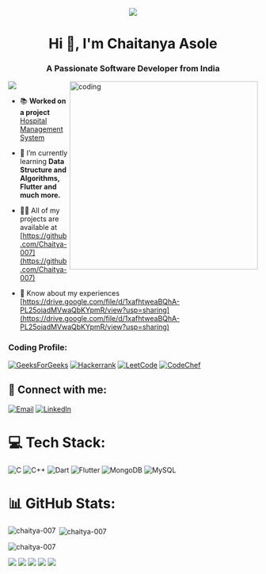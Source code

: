<p align="center"><img src="https://blogger.googleusercontent.com/img/b/R29vZ2xl/AVvXsEjgn--_Bz1rfAqhcE7hUBbb4MWlbdJW85z8gWL86mkshsfo1iK0Bc695tANjjYl5ZMVhzN4wBv7ljs5NVnaCoIjb2lHmtR43ApNLHoFb2jgGwF0QZiCbdIVJBK1djiX2DF70zKR1wDlR9r-H3pDoSyQAIUcRGYEMD6fI-2URoQSYUpHcYGh9juHssX1hg/w640-h360/How%20to%20solve%20(2).gif" /></p>

<h1 align="center">Hi 👋, I'm Chaitanya Asole</h1>

<h3 align="center">A Passionate Software Developer from India</h3>

<img align="right" alt="coding" width="380" src ="https://media.tenor.com/2uyENRmiUt0AAAAM/coding.gif">

<!-- BlueButton Profile Viewer
<p align="left"> <img src="https://komarev.com/ghpvc/?username=chaitya-007&label=Profile%20views&color=0e75b6&style=flat" alt="chaitya-007" /> </p>
-->

[![](https://visitcount.itsvg.in/api?id=chaitya-007&icon=9&color=7)](https://visitcount.itsvg.in)

- 📚 **Worked on a project** [Hospital Management System](https://github.com/Chaitya-007/Hospital-Management-DBMS-PROJECT)

- 🌱 I’m currently learning **Data Structure and Algorithms, Flutter and much more.**

- 👨‍💻 All of my projects are available at [https://github.com/Chaitya-007](https://github.com/Chaitya-007)

<!--- 📫 How to reach me **chaitanyaasole@gmail.com**-->

- 📄 Know about my experiences [https://drive.google.com/file/d/1xafhtweaBQhA-PL25oiadMVwaQbKYpmR/view?usp=sharing](https://drive.google.com/file/d/1xafhtweaBQhA-PL25oiadMVwaQbKYpmR/view?usp=sharing)

<h3 align="left">Coding Profile:</h3>
<p align="left">

<!--
<a href="https://www.codechef.com/users/chaitanyaasole" target="blank"><img align="center" src="https://cdn.jsdelivr.net/npm/simple-icons@3.1.0/icons/codechef.svg" alt="chaitanyaasole" height="30" width="40" /></a>
<a href="https://www.hackerrank.com/chaitanyaasole" target="blank"><img align="center" src="https://raw.githubusercontent.com/rahuldkjain/github-profile-readme-generator/master/src/images/icons/Social/hackerrank.svg" alt="chaitanyaasole" height="30" width="40" /></a>
<a href="https://www.leetcode.com/chaitanyaasole" target="blank"><img align="center" src="https://raw.githubusercontent.com/rahuldkjain/github-profile-readme-generator/master/src/images/icons/Social/leet-code.svg" alt="chaitanyaasole" height="30" width="40" /></a>
<a href="https://auth.geeksforgeeks.org/user/chaitanys9wx" target="blank"><img align="center" src="https://raw.githubusercontent.com/rahuldkjain/github-profile-readme-generator/master/src/images/icons/Social/geeks-for-geeks.svg" alt="chaitanys9wx" height="30" width="40" /></a>
-->


<a href="https://auth.geeksforgeeks.org/user/chaitanys9wx"><img src="https://img.shields.io/badge/GeeksForGeeks-%234ea94b.svg?style=for-the-badge&logo=GeeksForGeeks&logoColor=white" alt="GeeksForGeeks"></a>
<a href="https://www.hackerrank.com/chaitanyaasole"><img src="https://img.shields.io/badge/HackerRank-%23000000.svg?style=for-the-badge&logo=Hackerrank&logoColor=white" alt="Hackerrank"></a>
<a href="https://www.leetcode.com/chaitanyaasole"><img src="https://img.shields.io/badge/LeetCode-%23000000.svg?style=for-the-badge&logo=LeetCode&logoColor=golden" alt="LeetCode"></a>
<a href="https://www.codechef.com/users/chaitanyaasole"><img src="https://img.shields.io/badge/CodeChef-%238B4513.svg?style=for-the-badge&logo=CodeChef&logoColor=white" alt="CodeChef"></a>





  
</p>

<!--
<h3 align="left">Languages and Tools:</h3>
<p align="left"> <a href="https://www.cprogramming.com/" target="_blank" rel="noreferrer"> <img src="https://raw.githubusercontent.com/devicons/devicon/master/icons/c/c-original.svg" alt="c" width="40" height="40"/> </a> <a href="https://www.w3schools.com/cpp/" target="_blank" rel="noreferrer"> <img src="https://raw.githubusercontent.com/devicons/devicon/master/icons/cplusplus/cplusplus-original.svg" alt="cplusplus" width="40" height="40"/> </a> <a href="https://dart.dev" target="_blank" rel="noreferrer"> <img src="https://www.vectorlogo.zone/logos/dartlang/dartlang-icon.svg" alt="dart" width="40" height="40"/> </a> <a href="https://flutter.dev" target="_blank" rel="noreferrer"> <img src="https://www.vectorlogo.zone/logos/flutterio/flutterio-icon.svg" alt="flutter" width="40" height="40"/> </a> <a href="https://git-scm.com/" target="_blank" rel="noreferrer"> <img src="https://www.vectorlogo.zone/logos/git-scm/git-scm-icon.svg" alt="git" width="40" height="40"/> </a> <a href="https://www.mathworks.com/" target="_blank" rel="noreferrer"> <img src="https://upload.wikimedia.org/wikipedia/commons/2/21/Matlab_Logo.png" alt="matlab" width="40" height="40"/> </a> <a href="https://www.mongodb.com/" target="_blank" rel="noreferrer"> <img src="https://raw.githubusercontent.com/devicons/devicon/master/icons/mongodb/mongodb-original-wordmark.svg" alt="mongodb" width="40" height="40"/> </a> <a href="https://www.mysql.com/" target="_blank" rel="noreferrer"> <img src="https://raw.githubusercontent.com/devicons/devicon/master/icons/mysql/mysql-original-wordmark.svg" alt="mysql" width="40" height="40"/> </a> </p>
-->

## 🤝 Connect with me:

<!--[![LinkedIn](https://img.shields.io/badge/LinkedIn-%230077B5.svg?logo=linkedin&logoColor=white)](https://linkedin.com/in/chaitanya-asole)-->
<a href="mailto:chaitanyaasole@gmail.com"><img src="https://img.shields.io/badge/email-%23D14836.svg?style=for-the-badge&logo=gmail&logoColor=white" alt="Email"></a>
<a href="https://www.linkedin.com/in/chaitanya-asole/" target="_blank"><img src="https://img.shields.io/badge/linkedIn-%2300599C.svg?style=for-the-badge&logo=LinkedIn&logoColor=white" alt="LinkedIn"></a>


# 💻 Tech Stack:
![C](https://img.shields.io/badge/c-%2300599C.svg?style=for-the-badge&logo=c&logoColor=white) ![C++](https://img.shields.io/badge/c++-%238A2BE2.svg?style=for-the-badge&logo=c%2B%2B&logoColor=white) ![Dart](https://img.shields.io/badge/dart-%2300CCCC.svg?style=for-the-badge&logo=dart&logoColor=white) ![Flutter](https://img.shields.io/badge/Flutter-%2302569B.svg?style=for-the-badge&logo=Flutter&logoColor=white) ![MongoDB](https://img.shields.io/badge/MongoDB-%234ea94b.svg?style=for-the-badge&logo=mongodb&logoColor=white) ![MySQL](https://img.shields.io/badge/mysql-%2300f.svg?style=for-the-badge&logo=mysql&logoColor=white)



# 📊 GitHub Stats:

<p><img align="left" src="https://github-readme-stats.vercel.app/api/top-langs?username=chaitya-007&show_icons=true&locale=en&layout=compact&theme=radical" alt="chaitya-007" /></p>

<p>&nbsp;<img align="center" src="https://github-readme-stats.vercel.app/api?username=chaitya-007&show_icons=true&locale=en&theme=radical" alt="chaitya-007" /></p>

<p><img align="center" src="https://github-readme-streak-stats.herokuapp.com/?user=chaitya-007&" alt="chaitya-007" /></p>


<!--Most languages used 
![](https://github-readme-stats.vercel.app/api/top-langs?username=chaitya-007&show_icons=true&locale=en&layout=compact&theme=radical&hide_border=false&include_all_commits=true&count_private=true)
-->
<!--Github Stats
![](https://github-readme-stats.vercel.app/api?username=chaitya-007&theme=holi&show_icons=true)
-->
<!--Streak Performance
![](https://github-readme-streak-stats.herokuapp.com/?user=chaitya-007&theme=midnight-purple&hide_border=false)
-->

<!--
![](http://github-profile-summary-cards.vercel.app/api/cards/profile-details?username=chaitya-007&theme=tokyonight)
![](http://github-profile-summary-cards.vercel.app/api/cards/repos-per-language?username=chaitya-007&theme=radical&exclude={exclude})
![](http://github-profile-summary-cards.vercel.app/api/cards/most-commit-language?username=chaitya-007&theme=monokai&exclude={exclude})
![](http://github-profile-summary-cards.vercel.app/api/cards/stats?username=chaitya-007&theme=solarized_dark)
![](http://github-profile-summary-cards.vercel.app/api/cards/productive-time?username=chaitya-007&theme=github_dark&utcOffset={utcOffset})
-->

![](http://github-profile-summary-cards.vercel.app/api/cards/profile-details?username=chaitya-007&theme=2077)
![](http://github-profile-summary-cards.vercel.app/api/cards/repos-per-language?username=chaitya-007&theme=2077)
![](http://github-profile-summary-cards.vercel.app/api/cards/most-commit-language?username=chaitya-007&theme=2077)
![](http://github-profile-summary-cards.vercel.app/api/cards/stats?username=chaitya-007&theme=2077)
![](http://github-profile-summary-cards.vercel.app/api/cards/productive-time?username=chaitya-007&theme=2077&utcOffset=8)

<!--
theme=midnight-purple&hide_border=false&include_all_commits=true&count_private=true
show_icons=true&locale=en&layout=compact&theme=radical
theme=midnight-purple&hide_border=false&include_all_commits=true&count_private=true&layout=compact
-->





